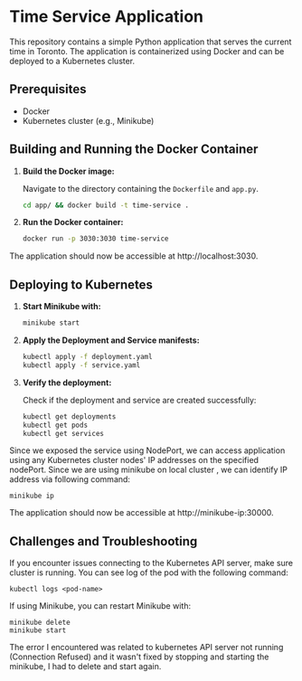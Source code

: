# Time Service Application

This repository contains a simple Python application that serves the current time in Toronto. The application is containerized using Docker and can be deployed to a Kubernetes cluster.

## Prerequisites

- Docker
- Kubernetes cluster (e.g., Minikube)

## Building and Running the Docker Container

1. **Build the Docker image:**

   Navigate to the directory containing the `Dockerfile` and `app.py`.

   ```sh
   cd app/ && docker build -t time-service .
2. **Run the Docker container:**

    ```sh
    docker run -p 3030:3030 time-service
The application should now be accessible at http://localhost:3030.

## Deploying to Kubernetes

1. **Start Minikube with:**

    ```sh
    minikube start
2. **Apply the Deployment and Service manifests:**

    ```sh
    kubectl apply -f deployment.yaml
    kubectl apply -f service.yaml
3. **Verify the deployment:**

    Check if the deployment and service are created successfully:

    ```sh
    kubectl get deployments
    kubectl get pods
    kubectl get services
Since we exposed the service using NodePort, we can access application using any Kubernetes cluster nodes' IP addresses on the specified nodePort. 
Since we are using minikube on local cluster , we can identify IP address via following command: 

    
    minikube ip
    
The application should now be accessible at http://minikube-ip:30000.

## Challenges and Troubleshooting

If you encounter issues connecting to the Kubernetes API server, make sure cluster is running. You can see log of the pod with the following command:

    kubectl logs <pod-name>
    
If using Minikube, you can restart Minikube with:

    minikube delete
    minikube start

The error I encountered was related to kubernetes API server not running (Connection Refused) and it wasn't fixed by stopping and starting the minikube, I had to delete and start again.